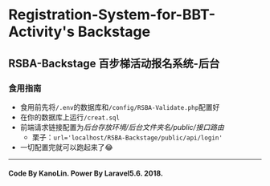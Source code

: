 # Registration-System-for-BBT-Activity's Backstage
## RSBA-Backstage 百步梯活动报名系统-后台
### 食用指南
- 食用前先将`/.env`的数据库和`/config/RSBA-Validate.php`配置好
- 在你的数据库上运行`/creat.sql`
- 前端请求链接配置为*后台存放环境/后台文件夹名/public/接口路由* 
    - 栗子：`url='localhost/RSBA-Backstage/public/api/login'`
- 一切配置完就可以跑起来了😂
-------
#### Code By KanoLin. Power By Laravel5.6. 2018.